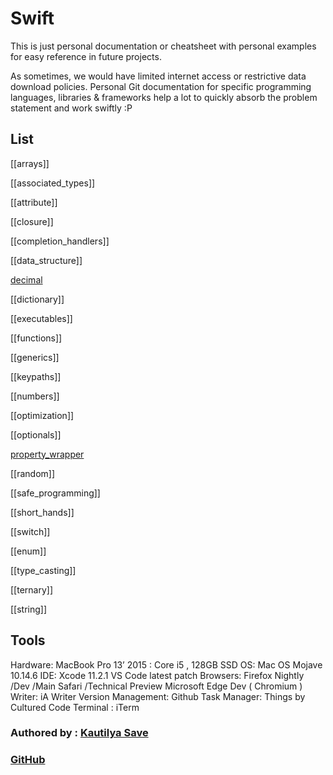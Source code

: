 # Swift

This is just personal documentation or cheatsheet with personal examples for easy reference in future projects.

As sometimes, we would have limited internet access or restrictive data download policies. Personal Git documentation for specific programming languages, libraries & frameworks help a lot to quickly absorb the problem statement and work swiftly :P



## List

[[arrays]]

[[associated_types]]

[[attribute]]

[[closure]]

[[completion_handlers]]

[[data_structure]]

[decimal](decimal.md)

[[dictionary]]

[[executables]]

[[functions]]

[[generics]]

[[keypaths]]

[[numbers]]

[[optimization]]

[[optionals]]

[property_wrapper](property_wrapper.md)

[[random]]

[[safe_programming]]

[[short_hands]]

[[switch]]

[[enum]]

[[type_casting]]

[[ternary]]

[[string]]










## Tools

Hardware: MacBook Pro 13’ 2015 : Core i5 , 128GB SSD OS: Mac OS Mojave 10.14.6 IDE: Xcode 11.2.1 VS Code latest patch Browsers: Firefox Nightly /Dev /Main Safari /Technical Preview Microsoft Edge Dev \( Chromium \) Writer: iA Writer Version Management: Github Task Manager: Things by Cultured Code Terminal : iTerm

### Authored by : [Kautilya Save](https://sensehack.github.io/)

### [GitHub](https://github.com/SensehacK)

